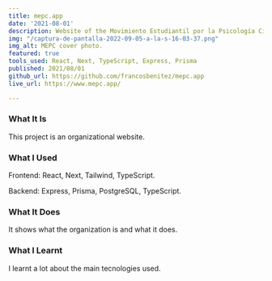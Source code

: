 ```yaml
---
title: mepc.app
date: '2021-08-01'
description: Website of the Movimiento Estudiantil por la Psicología Científica (MEPC)
img: "/captura-de-pantalla-2022-09-05-a-la-s-16-03-37.png"
img_alt: MEPC cover photo.
featured: true
tools_used: React, Next, TypeScript, Express, Prisma
published: 2021/08/01
github_url: https://github.com/francosbenitez/mepc.app
live_url: https://www.mepc.app/

---
```

### What It Is

This project is an organizational website.

### What I Used

Frontend: React, Next, Tailwind, TypeScript.

Backend: Express, Prisma, PostgreSQL, TypeScript.

### What It Does

It shows what the organization is and what it does.

### What I Learnt

I learnt a lot about the main tecnologies used.